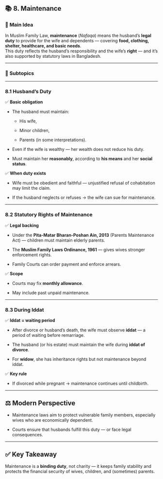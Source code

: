 
## 📚 **8. Maintenance**

### 🔑 **Main Idea**

In Muslim Family Law, **maintenance** (_Nafaqa_) means the husband’s **legal duty** to provide for the wife and dependents — covering **food, clothing, shelter, healthcare, and basic needs**.  
This duty reflects the husband’s responsibility and the wife’s **right** — and it’s also supported by statutory laws in Bangladesh.

---

### 🧩 **Subtopics**

---

### **8.1 Husband’s Duty**

✅ **Basic obligation**

- The husband must maintain:
    
    - His wife,
        
    - Minor children,
        
    - Parents (in some interpretations).
        
- Even if the wife is wealthy — her wealth does not reduce his duty.
    
- Must maintain her **reasonably**, according to **his means** and her **social status**.
    

✅ **When duty exists**

- Wife must be obedient and faithful — unjustified refusal of cohabitation may limit the claim.
    
- If the husband neglects or refuses → the wife can sue for maintenance.
    

---

### **8.2 Statutory Rights of Maintenance**

✅ **Legal backing**

- Under the **Pita-Matar Bharan-Poshan Ain, 2013** (Parents Maintenance Act) — children must maintain elderly parents.
    
- The **Muslim Family Laws Ordinance, 1961** — gives wives stronger enforcement rights.
    
- Family Courts can order payment and enforce arrears.
    

✅ **Scope**

- Courts may fix **monthly allowance**.
    
- May include past unpaid maintenance.
    

---

### **8.3 During Iddat**

✅ **Iddat = waiting period**

- After divorce or husband’s death, the wife must observe **iddat** — a period of waiting before remarriage.
    
- The husband (or his estate) must maintain the wife during **iddat of divorce**.
    
- For **widow**, she has inheritance rights but not maintenance beyond iddat.
    

✅ **Key rule**

- If divorced while pregnant → maintenance continues until childbirth.
    

---

## ⚖️ **Modern Perspective**

- Maintenance laws aim to protect vulnerable family members, especially wives who are economically dependent.
    
- Courts ensure that husbands fulfill this duty — or face legal consequences.
    

---

## ✅ **Key Takeaway**

Maintenance is a **binding duty**, not charity — it keeps family stability and protects the financial security of wives, children, and (sometimes) parents.
